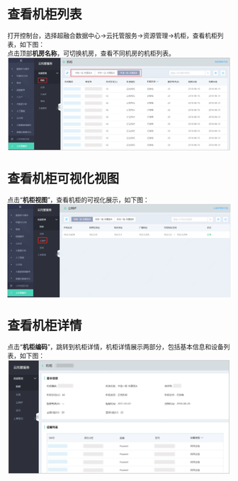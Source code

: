 # 查看机柜列表

打开控制台，选择超融合数据中心->云托管服务->资源管理->机柜，查看机柜列表，如下图：</br>
点击顶部**机房名称**，可切换机房，查看不同机房的机柜列表。
![机柜列表查看连接](https://github.com/jdcloudcom/cn/blob/cn-Cloud-Cabinet-Service/image/Hyper-Converged-IDC/Cloud-Cabinet-Service/CCS010.png)

# 查看机柜可视化视图
点击“**机柜视图**”，查看机柜的可视化展示，如下图：
![机柜可视化展示查看连接](https://github.com/jdcloudcom/cn/blob/cn-Cloud-Cabinet-Service/image/Hyper-Converged-IDC/Cloud-Cabinet-Service/CCS016.png)

# 查看机柜详情
点击“**机柜编码**”，跳转到机柜详情，机柜详情展示两部分，包括基本信息和设备列表，如下图：
![机柜列表导出查看连接](https://github.com/jdcloudcom/cn/blob/cn-Cloud-Cabinet-Service/image/Hyper-Converged-IDC/Cloud-Cabinet-Service/CCS012.png)
   
